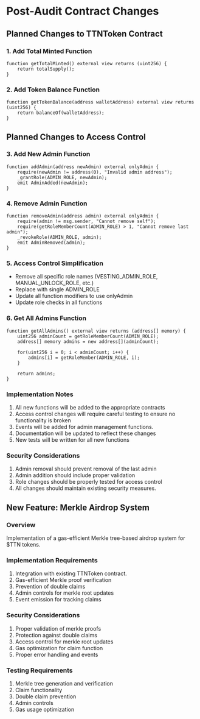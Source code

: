 # Post-Audit Contract Changes


## Planned Changes to TTNToken Contract

### 1. Add Total Minted Function
```solidity
function getTotalMinted() external view returns (uint256) {
    return totalSupply();
}
```

### 2. Add Token Balance Function
```solidity
function getTokenBalance(address walletAddress) external view returns (uint256) {
    return balanceOf(walletAddress);
}
```

## Planned Changes to Access Control

### 3. Add New Admin Function
```solidity
function addAdmin(address newAdmin) external onlyAdmin {
    require(newAdmin != address(0), "Invalid admin address");
    _grantRole(ADMIN_ROLE, newAdmin);
    emit AdminAdded(newAdmin);
}
```

### 4. Remove Admin Function
```solidity
function removeAdmin(address admin) external onlyAdmin {
    require(admin != msg.sender, "Cannot remove self");
    require(getRoleMemberCount(ADMIN_ROLE) > 1, "Cannot remove last admin");
    _revokeRole(ADMIN_ROLE, admin);
    emit AdminRemoved(admin);
}
```

### 5. Access Control Simplification
- Remove all specific role names (VESTING_ADMIN_ROLE, MANUAL_UNLOCK_ROLE, etc.)
- Replace with single ADMIN_ROLE
- Update all function modifiers to use onlyAdmin
- Update role checks in all functions

### 6. Get All Admins Function
```solidity
function getAllAdmins() external view returns (address[] memory) {
    uint256 adminCount = getRoleMemberCount(ADMIN_ROLE);
    address[] memory admins = new address[](adminCount);
    
    for(uint256 i = 0; i < adminCount; i++) {
        admins[i] = getRoleMember(ADMIN_ROLE, i);
    }
    
    return admins;
}
```

### Implementation Notes
1. All new functions will be added to the appropriate contracts
2. Access control changes will require careful testing to ensure no functionality is broken
3. Events will be added for admin management functions.
4. Documentation will be updated to reflect these changes
5. New tests will be written for all new functions

### Security Considerations
1. Admin removal should prevent removal of the last admin
2. Admin addition should include proper validation
3. Role changes should be properly tested for access control
4. All changes should maintain existing security measures. 


## New Feature: Merkle Airdrop System

### Overview
Implementation of a gas-efficient Merkle tree-based airdrop system for $TTN tokens.


### Implementation Requirements
1. Integration with existing TTNToken contract.
2. Gas-efficient Merkle proof verification
3. Prevention of double claims
4. Admin controls for merkle root updates
5. Event emission for tracking claims

### Security Considerations
1. Proper validation of merkle proofs
2. Protection against double claims
3. Access control for merkle root updates
4. Gas optimization for claim function
5. Proper error handling and events

### Testing Requirements
1. Merkle tree generation and verification
2. Claim functionality
3. Double claim prevention
4. Admin controls
5. Gas usage optimization 